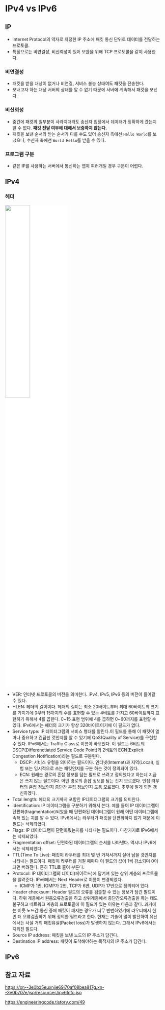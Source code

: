 # IPv4 vs IPv6

## IP
- Internet Protocol의 약자로 지정한 IP 주소에 패킷 통신 단위로 데이터를 전달하는 프로토콜.
- 특징으로는 비연결성, 비신뢰성이 있어 보완을 위해 TCP 프로토콜을 같이 사용한다.

### 비연결성
- 패킷을 받을 대상이 없거나 비연결, 서비스 불능 상태여도 패킷을 전송한다.
- 보내고자 하는 대상 서버의 상태를 알 수 없기 때문에 서버에 계속해서 패킷을 보낸다.

### 비신뢰성
- 중간에 패킷의 일부분이 사라지더라도 송신자 입장에서 데이터가 정확하게 갔는지 알 수 없다. **패킷 전달 여부에 대해서 보증하지 않는다.**
- 패킷을 보낸 순서와 받는 순서가 다를 수도 있어 송신자 측에선 `Hello World`를 보냈으나, 수신자 측에선 `World Hello`를 받을 수 있다.

### 프로그램 구분
- 같은 IP를 사용하는 서버에서 통신하는 앱이 여러개일 경우 구분이 어렵다.

## IPv4

### 헤더
<img src="https://img1.daumcdn.net/thumb/R1280x0/?scode=mtistory2&fname=https%3A%2F%2Fblog.kakaocdn.net%2Fdn%2FbSGzOp%2FbtqKSWLT9iH%2FdypOd7iFYkMQEZnhF7PeY0%2Fimg.png" width="40%" style="background-color: white;">

- VER: 인터넷 프로토콜의 버전을 의미한다. IPv4, IPv5, IPv6 등의 버전이 들어갈 수 있다.
- HLEN: 헤더의 길이이다. 헤더의 길이는 최소 20바이트부터 최대 60바이트의 크기를 가지기에 0부터 15까지의 수를 표현할 수 있는 4비트를 가지고 60바이트까지 표현하기 위해서 4를 곱한다. 0~15 표현 범위에 4를 곱하면 0~60까지를 표현할 수 있다. IPv6에서는 헤더의 크기가 항상 320바이트이기에 이 필드가 없다.
- Service type: IP 데이터그램의 서비스 형태를 알린다.이 필드를 통해 이 패킷이 얼마나 중요하고 긴급한 것인지를 알 수 있기에 QoS(Quality of Service)를 구현할 수 있다. IPv6에서는 Traffic Class로 이름이 바뀌었다. 이 필드는 6비트의 DSCP(Differenctiated Service Code Point)와 2비트의 ECN(Explicit Congestion Notification)라는 필드로 구분된다.
  - DSCP: 서비스 유형을 의미하는 필드이다. 인터넷(Internet)과 지역(Local), 실험 또는 임시적으로 쓰는 패킷인지를 구분 하는 것이 정의되어 있다.
  - ECN: 원래는 경로의 혼잡 정보를 담는 필드로 쓰려고 정의했다고 하는데 지금은 쓰지 않는 필드이다. 어떤 경로의 혼잡 정보를 담는 건지 모르겠다. 인접 라우터의 혼잡 정보인지 종단간 혼잡 정보인지 도통 모르겠다. 추후에 알게 되면 갱신하겠다.
- Total length: 헤더의 크기까지 포함한 IP데이터그램의 크기를 의미한다.
- Identification: IP 데이터그램을 구분하기 위해서 쓴다. 예를 들어 IP 데이터그램이 단편화(fragmentation)되었을 때 단편화된 데이터그램이 원래 어떤 데이터그램에 속해 있는 지를 알 수 있다. IPv6에서는 라우터가 패킷을 단편화하지 않기 때문에 이 필드는 삭제되었다.
- Flags: IP 데이터그램이 단편화됬는지를 나타내는 필드이다. 마찬가지로 IPv6에서는 삭제되었다.
- Fragmentation offset: 단편화된 데이터그램의 순서를 나타낸다. 역시나 IPv6에서는 삭제되었다.
- TTL(Time To Live): 패킷이 라우터를 최대 몇 번 거쳐서까지 살아 남을 것인지를 나타내는 필드이다. 패킷이 라우터를 거칠 때마다 이 필드의 값이 1씩 감소되며 0이 되면 버려진다. 흔히 TTL로 줄여 부른다.
- Protocol: IP 데이터그램의 데이터(페이로드)에 담겨져 있는 상위 계층의 프로토콜을 알려준다. IPv6에서는 Next Header로 이름이 변경되었다.
  - ICMP가 1번, IGMP가 2번, TCP가 6번, UDP가 17번으로 정의되어 있다.
- Header checksum: Header 필드의 오류를 검출할 수 있는 정보가 담긴 필드이다. 하위 계층에서 원홉오류검출을 하고 상위계층에서 종단간오류검출을 하는 데도 불구하고 네트워크 계층의 프로토콜에 이 필드가 있는 이유는 다음과 같다. 과거에는 이웃 노드간 통신 중에 패킷이 깨지는 경우가 너무 빈번하였기에 라우터에서 한번 더 오류검출하기 위해 정의한 필드라고 한다. 현재는 기술이 많이 발전하여 유선에서는 사실 거의 패킷유실(Packet loss)가 발생하지 않는다. 그래서 IPv6에서는 지워진 필드다.
- Source IP address: 패킷을 보낸 노드의 IP 주소가 담긴다.
- Destination IP address: 패킷이 도착해야하는 목적지의 IP 주소가 담긴다.


## IPv6

## 참고 자료
https://xn--3e0bx5euxnjje69i70af08bea817g.xn--3e0b707e/jsp/resources/ipv6Info.jsp

https://engineeringcode.tistory.com/49
